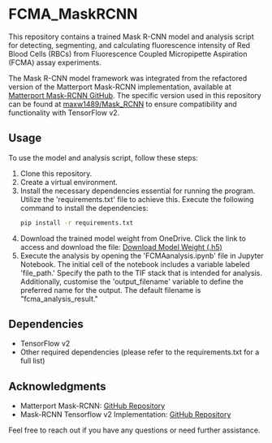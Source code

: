 # FCMA_MaskRCNN

This repository contains a trained Mask R-CNN model and analysis script for detecting, segmenting, and calculating fluorescence intensity of Red Blood Cells (RBCs) from Fluorescence Coupled Micropipette Aspiration (FCMA) assay experiments.

The Mask R-CNN model framework was integrated from the refactored version of the Matterport Mask-RCNN implementation, available at [Matterport Mask-RCNN GitHub](https://github.com/matterport/Mask_RCNN). The specific version used in this repository can be found at [maxw1489/Mask_RCNN](https://github.com/maxw1489/Mask_RCNN) to ensure compatibility and functionality with TensorFlow v2.


## Usage

To use the model and analysis script, follow these steps:

1. Clone this repository.
2. Create a virtual environment.
3. Install the necessary dependencies essential for running the program. Utilize the 'requirements.txt' file to achieve this. Execute the following command to install the dependencies:
   ```bash
   pip install -r requirements.txt
4. Download the trained model weight from OneDrive. Click the link to access and download the file: [Download Model Weight (.h5)](https://1drv.ms/u/s!AjGtoQ7qXg4uzmRKxhIYt9Kzjv52?e=WKx4wn)
5. Execute the analysis by opening the 'FCMAanalysis.ipynb' file in Jupyter Notebook. The initial cell of the notebook includes a variable labeled 'file_path.' Specify the path to the TIF stack that is intended for analysis. Additionally, customise the 'output_filename' variable to define the preferred name for the output. The default filename is "fcma_analysis_result."


## Dependencies

- TensorFlow v2
- Other required dependencies (please refer to the requirements.txt for a full list)

## Acknowledgments

- Matterport Mask-RCNN: [GitHub Repository](https://github.com/matterport/Mask_RCNN)
- Mask-RCNN Tensorflow v2 Implementation: [GitHub Repository](https://github.com/maxw1489/Mask_RCNN) 

Feel free to reach out if you have any questions or need further assistance.

